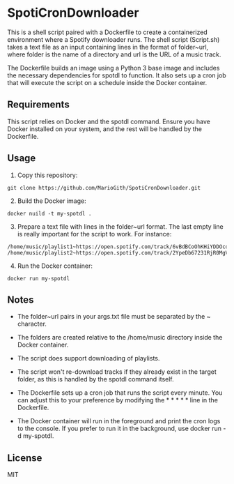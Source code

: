 # SpotiCronDownloader

This is a shell script paired with a Dockerfile to create a containerized environment where a Spotify downloader runs. The shell script (Script.sh) takes a text file as an input containing lines in the format of folder~url, where folder is the name of a directory and url is the URL of a music track.

The Dockerfile builds an image using a Python 3 base image and includes the necessary dependencies for spotdl to function. It also sets up a cron job that will execute the script on a schedule inside the Docker container.

## Requirements

This script relies on Docker and the spotdl command. Ensure you have Docker installed on your system, and the rest will be handled by the Dockerfile.

## Usage

1. Copy this repository:

```
git clone https://github.com/MarioGith/SpotiCronDownloader.git
```

2. Build the Docker image:

```
docker nuild -t my-spotdl .
```

3. Prepare a text file with lines in the folder~url format. The last empty line is really important for the script to work. For instance:

```
/home/music/playlist1~https://open.spotify.com/track/6vBdBCoOhKHiYDDOcorfNo
/home/music/playlist2~https://open.spotify.com/track/2YpeDb67231RjR0MgVLzsG

```

4. Run the Docker container:

```
docker run my-spotdl
```

## Notes

- The folder~url pairs in your args.txt file must be separated by the ~ character.

- The folders are created relative to the /home/music directory inside the Docker container.

- The script does support downloading of playlists.

- The script won't re-download tracks if they already exist in the target folder, as this is handled by the spotdl command itself.

- The Dockerfile sets up a cron job that runs the script every minute. You can adjust this to your preference by modifying the \* \* \* \* \* line in the Dockerfile.

- The Docker container will run in the foreground and print the cron logs to the console. If you prefer to run it in the background, use docker run -d my-spotdl.

## License

MIT
